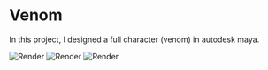 # Venom

In this project, I designed a full character (venom) in autodesk maya.

![Render](https://github.com/namastudio2432/Venom/blob/master/images/Render1.png)
![Render](https://github.com/namastudio2432/Venom/blob/master/images/Render2.png)
![Render](https://github.com/namastudio2432/Venom/blob/master/images/Render3.png)